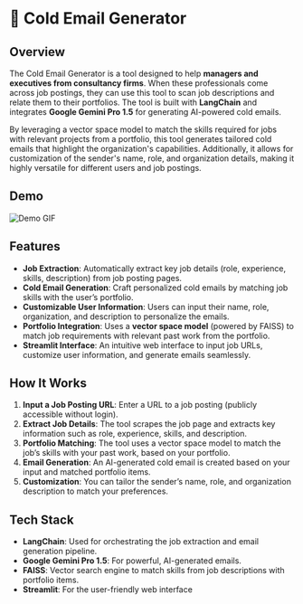 # 📧 Cold Email Generator

## Overview

The Cold Email Generator is a tool designed to help **managers and executives from consultancy firms**. When these professionals come across job postings, they can use this tool to scan job descriptions and relate them to their portfolios. The tool is built with **LangChain** and integrates **Google Gemini Pro 1.5** for generating AI-powered cold emails. 

By leveraging a vector space model to match the skills required for jobs with relevant projects from a portfolio, this tool generates tailored cold emails that highlight the organization's capabilities. Additionally, it allows for customization of the sender's name, role, and organization details, making it highly versatile for different users and job postings.


## Demo

![Demo GIF](assets/AutoPitch_Demo.gif)


## Features

- **Job Extraction**: Automatically extract key job details (role, experience, skills, description) from job posting pages.
- **Cold Email Generation**: Craft personalized cold emails by matching job skills with the user’s portfolio.
- **Customizable User Information**: Users can input their name, role, organization, and description to personalize the emails.
- **Portfolio Integration**: Uses a **vector space model** (powered by FAISS) to match job requirements with relevant past work from the portfolio.
- **Streamlit Interface**: An intuitive web interface to input job URLs, customize user information, and generate emails seamlessly.

## How It Works

1. **Input a Job Posting URL**: Enter a URL to a job posting (publicly accessible without login).
2. **Extract Job Details**: The tool scrapes the job page and extracts key information such as role, experience, skills, and description.
3. **Portfolio Matching**: The tool uses a vector space model to match the job’s skills with your past work, based on your portfolio.
4. **Email Generation**: An AI-generated cold email is created based on your input and matched portfolio items.
5. **Customization**: You can tailor the sender’s name, role, and organization description to match your preferences.

## Tech Stack

- **LangChain**: Used for orchestrating the job extraction and email generation pipeline.
- **Google Gemini Pro 1.5**: For powerful, AI-generated emails.
- **FAISS**: Vector search engine to match skills from job descriptions with portfolio items.
- **Streamlit**: For the user-friendly web interface



